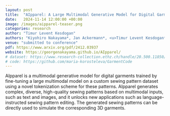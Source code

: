 ```yaml
---
layout: post
title:  "AIpparel: A Large Multimodal Generative Model for Digital Garments"
date:   2024-11-14 12:00:00 +00:00
image: /images/aipparel-teaser.png
categories: research
author: "Timur Levent Kesdogan"
authors: "Kiyohiro Nakayama*, Jan Ackermann*, <u>Timur Levent Kesdogan*</u>, Yang Zheng, Maria Korosteleva, Olga Sorkine-Hornung, Leonidas Guibas, Guandao Yang, Gordon Wetzstein"
venue: "submitted to conference"
pdf: https://www.arxiv.org/pdf/2412.03937
website: https://georgenakayama.github.io/AIpparel/
# dataset: https://www.research-collection.ethz.ch/handle/20.500.11850/673889
# code: https://github.com/maria-korosteleva/GarmentCode
---
```

AIpparel is a multimodal generative model for digital garments trained by fine-tuning a large multimodal model on a custom sewing pattern dataset using a novel tokenization scheme for these patterns. AIpparel generates complex, diverse, high-quality sewing patterns based on multimodal inputs, such as text and images, and it unlocks new applications such as language-instructed sewing pattern editing. The generated sewing patterns can be directly used to simulate the corresponding 3D garments.

